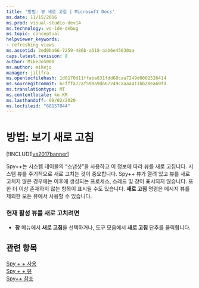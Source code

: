 ```yaml
---
title: '방법: 뷰 새로 고침 | Microsoft Docs'
ms.date: 11/15/2016
ms.prod: visual-studio-dev14
ms.technology: vs-ide-debug
ms.topic: conceptual
helpviewer_keywords:
- refreshing views
ms.assetid: 2ed0ba66-7259-486b-a518-aab6e45030aa
caps.latest.revision: 8
author: MikeJo5000
ms.author: mikejo
manager: jillfra
ms.openlocfilehash: 1d0170d11ffaba831fdd68caa7249d0002526414
ms.sourcegitcommit: 6cfffa72af599a9d667249caaaa411bb28ea69fd
ms.translationtype: MT
ms.contentlocale: ko-KR
ms.lasthandoff: 09/02/2020
ms.locfileid: "68157844"
---
```

# <a name="how-to-refresh-the-view"></a>방법: 보기 새로 고침
[!INCLUDE[vs2017banner](../includes/vs2017banner.md)]

Spy++는 시스템 테이블의 “스냅샷”을 사용하고 이 정보에 따라 뷰를 새로 고칩니다. 시스템 뷰를 주기적으로 새로 고치는 것이 중요합니다. Spy++ 뷰가 열려 있고 뷰를 새로 고치지 않은 경우에는 이후에 생성되는 프로세스, 스레드 및 창이 표시되지 않습니다. 또한 더 이상 존재하지 않는 항목이 표시될 수도 있습니다. **새로 고침** 명령은 메시지 뷰를 제외한 모든 뷰에서 사용할 수 있습니다.  
  
### <a name="to-refresh-the-currently-active-view"></a>현재 활성 뷰를 새로 고치려면  
  
- **창** 메뉴에서 **새로 고침**을 선택하거나, 도구 모음에서 **새로 고침** 단추를 클릭합니다.  
  
## <a name="see-also"></a>관련 항목  
 [Spy + + 사용](../debugger/using-spy-increment.md)   
 [Spy + + 뷰](../debugger/spy-increment-views.md)   
 [Spy++ 참조](../debugger/spy-increment-reference.md)
